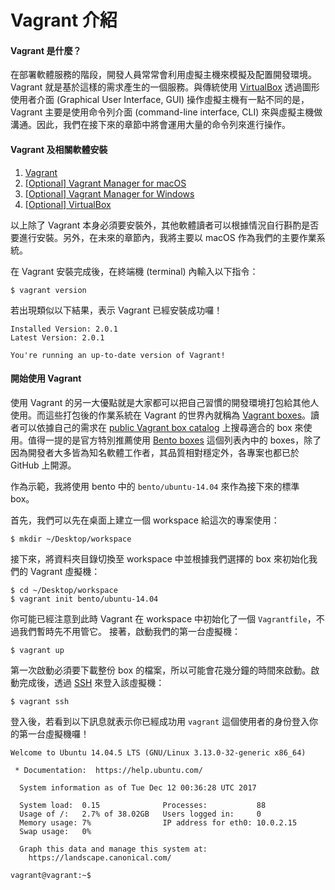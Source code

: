 # Vagrant 介紹

#### Vagrant 是什麼？

在部署軟體服務的階段，開發人員常常會利用虛擬主機來模擬及配置開發環境。Vagrant 就是基於這樣的需求產生的一個服務。與傳統使用 [VirtualBox](https://www.virtualbox.org/) 透過圖形使用者介面 (Graphical User Interface, GUI) 操作虛擬主機有一點不同的是，Vagrant 主要是使用命令列介面 (command-line interface, CLI) 來與虛擬主機做溝通。因此，我們在接下來的章節中將會運用大量的命令列來進行操作。

#### Vagrant 及相關軟體安裝

1. [Vagrant](https://www.vagrantup.com/downloads.html)
2. [[Optional] Vagrant Manager for macOS](https://github.com/lanayotech/vagrant-manager/releases)
3. [[Optional] Vagrant Manager for Windows](https://github.com/lanayotech/vagrant-manager-windows/releases)
4. [[Optional] VirtualBox](https://www.virtualbox.org/wiki/Downloads)

以上除了 Vagrant 本身必須要安裝外，其他軟體讀者可以根據情況自行斟酌是否要進行安裝。另外，在未來的章節內，我將主要以 macOS 作為我們的主要作業系統。

在 Vagrant 安裝完成後，在終端機 (terminal) 內輸入以下指令：

```shell
$ vagrant version
```

若出現類似以下結果，表示 Vagrant 已經安裝成功囉！

```shell
Installed Version: 2.0.1
Latest Version: 2.0.1

You're running an up-to-date version of Vagrant!
```

#### 開始使用 Vagrant

使用 Vagrant 的另一大優點就是大家都可以把自己習慣的開發環境打包給其他人使用。而這些打包後的作業系統在 Vagrant 的世界內就稱為 [Vagrant boxes](https://www.vagrantup.com/docs/boxes.html)。讀者可以依據自己的需求在 [public Vagrant box catalog](https://atlas.hashicorp.com/boxes/search) 上搜尋適合的 box 來使用。值得一提的是官方特別推薦使用 [Bento boxes](https://atlas.hashicorp.com/bento) 這個列表內中的 boxes，除了因為開發者大多皆為知名軟體工作者，其品質相對穩定外，各專案也都已於 GitHub 上開源。

作為示範，我將使用 bento 中的 `bento/ubuntu-14.04` 來作為接下來的標準 box。

首先，我們可以先在桌面上建立一個 workspace 給這次的專案使用：

```shell
$ mkdir ~/Desktop/workspace
```

接下來，將資料夾目錄切換至 workspace 中並根據我們選擇的 box 來初始化我們的 Vagrant 虛擬機：

```shell
$ cd ~/Desktop/workspace
$ vagrant init bento/ubuntu-14.04
```

你可能已經注意到此時 Vagrant 在 workspace 中初始化了一個 `Vagrantfile`，不過我們暫時先不用管它。
接著，啟動我們的第一台虛擬機：

```shell
$ vagrant up
```

第一次啟動必須要下載整份 box 的檔案，所以可能會花幾分鐘的時間來啟動。啟動完成後，透過 [SSH](https://zh.wikipedia.org/wiki/Secure_Shell) 來登入該虛擬機：

```shell
$ vagrant ssh
```

登入後，若看到以下訊息就表示你已經成功用 `vagrant` 這個使用者的身份登入你的第一台虛擬機囉！

```
Welcome to Ubuntu 14.04.5 LTS (GNU/Linux 3.13.0-32-generic x86_64)

 * Documentation:  https://help.ubuntu.com/

  System information as of Tue Dec 12 00:36:28 UTC 2017

  System load:  0.15              Processes:           88
  Usage of /:   2.7% of 38.02GB   Users logged in:     0
  Memory usage: 7%                IP address for eth0: 10.0.2.15
  Swap usage:   0%

  Graph this data and manage this system at:
    https://landscape.canonical.com/

vagrant@vagrant:~$
```
